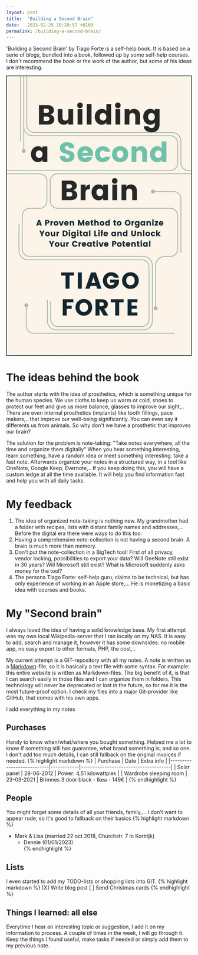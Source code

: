 ```yaml
---
layout: post
title:  "Building a Second Brain"
date:   2023-02-25 10:28:57 +0100
permalink: /building-a-second-brain/
---
```


'Building a Second Brain' by Tiago Forte is a self-help book. 
It is based on a serie of blogs, bundled into a book, followed up by some self-help courses.
I don't recommend the book or the work of the author, but some of his ideas are interesting.

![Book Cover](/images/building-a-second-brain.jpg)

# The ideas behind the book
The author starts with the idea of prosthetics, which is something unique for the human species.
We use cloths to keep us warm or cold, shoes to protect our feet and give us more balance, glasses to improve our sight,.. 
There are even internal prosthetics (implants) like tooth fillings, pace makers,.. that improve our well-being significantly.
You can even say it differents us from animals.
So why don't we have a prosthetic that improves our brain?

The solution for the problem is note-taking: "Take notes everywhere, all the time and organize them digitally"
When you hear something interesting, learn something, have a random idea or meet something interesting: take a fast note.
Afterwards organize your notes in a structured way, in a tool like OneNote, Google Keep, Evernote,..
If you keep doing this, you will have a custom ledge at all the time available.
It will help you find information fast and help you with all daily tasks.

# My feedback
1. The idea of organized note-taking is nothing new. My grandmother had a folder with recipes, lists with distant family names and addresses,… Before the digital era there were ways to do this too.
2. Having a comprehensive note-collection is not having a second brain. A brain is much more than memory.
3. Don't put the note-collection in a BigTech tool! First of all privacy, vendor locking, possibilities to export your data? Will OneNote still exist in 30 years? Will Microsoft still exist? What is Microsoft suddenly asks money for the tool?
4. The persona Tiago Forte: self-help guru, claims to be technical, but has only experience of working in an Apple store,... He is monetizing a basic idea with courses and books.

# My "Second brain"
I always loved the idea of having a solid knowledge base. 
My first attempt was my own local Wikipedia-server that I ran locally on my NAS.
It is easy to add, search and manage it, however it has some downsides: no mobile app, no easy export to other formats, PHP, the cost,..

My current attempt is a GIT-repository with all my notes.
A note is written as a [Markdown]-file, so it is basically a text file with some syntax.
For example: this entire website is written as Markdown-files.
The big benefit of it, is that I can search easily in those files and I can organize them in folders.
This technology will never be deprecated or lost in the future, so for me it is the most future-proof option.
I check my files into a major Git-provider like GitHub, that comes with his own apps.

I add everything in my notes

## Purchases
Handy to know when/what/where you bought something. 
Helped me a lot to know if something still has guarantee, what brand something is, and so one. 
I don't add too much details, I can still fallback on the original invoices if needed. 
{% highlight markdown %}
| Purchase                  | Date       | Extra info                           |
|---------------------------|------------|--------------------------------------|
| Solar panel               | 28-06-2012 | Power:  4,51 kilowattpiek            |
| Wardrobe sleeping room    | 23-03-2021 | Brimnes 3 door black - Ikea - 149€   |
{% endhighlight %}

## People
You might forget some details of all your friends, family,...
I don't want to appear rude, so it's good to fallback on their basics
{% highlight markdown %}
* Mark & Lisa (married 22 oct 2018, Churchstr. 7 in Kortrijk)
  * Dennie (01/01/2023)  
{% endhighlight %}

## Lists
I even started to add my TODO-lists or shopping lists into GIT.
{% highlight markdown %}
[X] Write blog post
[ ] Send Christmas cards
{% endhighlight %}

## Things I learned: all else
Everytime I hear an interesting topic or suggestion, I add it on my information to process. 
A couple of times in the week, I will go through it.
Keep the things I found useful, make tasks if needed or simply add them to my previous note.

[Markdown]: https://www.markdownguide.org/
